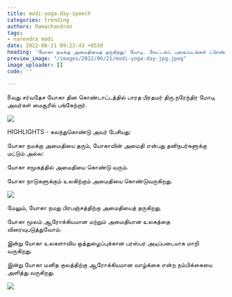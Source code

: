 ```yaml
---
title: modi-yoga-day-speech
categories: trending
authors: Ramachandran
tags:
- narendra modi
date: 2022-06-21 09:23:43 +0530
heading: 'யோகா நமக்கு அமைதியைத் தருகிறது: மோடி. லேட்டஸ்ட் புகைப்படங்கள் ட்ரெண்டிங்.'
preview_image: "/images/2022/06/21/modi-yoga-day-jpg.jpeg"
image_uploader: []
code: ''

---
```

8வது சர்வதேச யோகா தின கொண்டாட்டத்தில் பாரத பிரதமர் திரு.நரேந்திர மோடி அவர்கள் மைசூரில் பங்கேற்றார்.

![](/images/2022/06/21/narendra-modi-yoga-day-1-jpg.jpeg)

HIGHLIGHTS - கலந்துகொண்டு அவர் பேசியது:

யோகா நமக்கு அமைதியை தரும், யோகாவின் அமைதி என்பது தனிநபர்களுக்கு மட்டும் அல்ல:

யோகா சமூகத்தில் அமைதியை கொண்டு வரும்.

யோகா நாடுகளுக்கும் உலகிற்கும் அமைதியை கொண்டுவருகிறது.

![](/images/2022/06/21/narendra-modi-yoga-day-3-jpg.jpeg)

மேலும், யோகா நமது பிரபஞ்சத்திற்கு அமைதியைத் தருகிறது.

யோகா மூலம் ஆரோக்கியமான மற்றும் அமைதியான உலகத்தை விரைவுபடுத்துவோம்.

இன்று யோகா உலகளாவிய ஒத்துழைப்புக்கான பரஸ்பர அடிப்படையாக மாறி வருகிறது.

இன்று யோகா மனித குலத்திற்கு ஆரோக்கியமான வாழ்க்கை என்ற நம்பிக்கையை அளித்து வருகிறது.

![](/images/2022/06/21/narendra-modi-yoga-day-2-jpg.jpeg)
